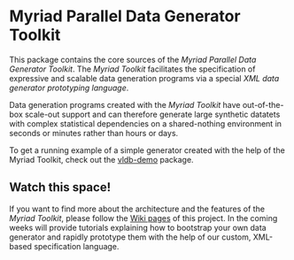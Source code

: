 Myriad Parallel Data Generator Toolkit
======================================

This package contains the core sources of the *Myriad Parallel Data Generator Toolkit*. The *Myriad Toolkit* facilitates the specification of expressive and scalable data generation programs via a special *XML data generator prototyping language*. 

Data generation programs created with the *Myriad Toolkit* have out-of-the-box scale-out support and can therefore generate large synthetic datatets with complex statistical dependencies on a shared-nothing environment in seconds or minutes rather than hours or days.

To get a running example of a simple generator created with the help of the Myriad Toolkit, check out the [vldb-demo](https://github.com/TU-Berlin-DIMA/vldb-demo) package.

Watch this space!
-----------------

If you want to find more about the architecture and the features of the *Myriad Toolkit*, please follow the [Wiki pages](https://github.com/TU-Berlin-DIMA/myriad/wiki) of this project. In the coming weeks will provide tutorials explaining how to bootstrap your own data generator and rapidly prototype them with the help of our custom, XML-based specification language.
